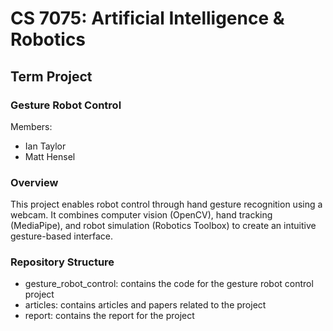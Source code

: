 # CS 7075: Artificial Intelligence & Robotics

## Term Project

### Gesture Robot Control

Members:
- Ian Taylor
- Matt Hensel   

### Overview

This project enables robot control through hand gesture recognition using a webcam. It combines computer vision (OpenCV), hand tracking (MediaPipe), and robot simulation (Robotics Toolbox) to create an intuitive gesture-based interface.

### Repository Structure

- gesture_robot_control: contains the code for the gesture robot control project
- articles: contains articles and papers related to the project
- report: contains the report for the project

